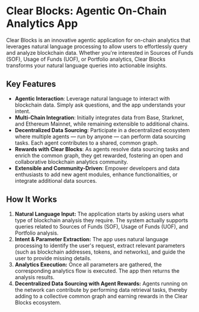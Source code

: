 # Clear Blocks: Agentic On-Chain Analytics App

Clear Blocks is an innovative agentic application for on-chain analytics that leverages natural language processing to allow users to effortlessly query and analyze blockchain data. Whether you're interested in Sources of Funds (SOF), Usage of Funds (UOF), or Portfolio analytics, Clear Blocks transforms your natural language queries into actionable insights.

## Key Features

- **Agentic Interaction**: Leverage natural language to interact with blockchain data. Simply ask questions, and the app understands your intent.
- **Multi-Chain Integration**: Initially integrates data from Base, Starknet, and Ethereum Mainnet, while remaining extensible to additional chains.
- **Decentralized Data Sourcing**: Participate in a decentralized ecosystem where multiple agents — run by anyone — can perform data sourcing tasks. Each agent contributes to a shared, common graph.
- **Rewards with Clear Blocks**: As agents resolve data sourcing tasks and enrich the common graph, they get rewarded, fostering an open and collaborative blockchain analytics community.
- **Extensible and Community-Driven**: Empower developers and data enthusiasts to add new agent modules, enhance functionalities, or integrate additional data sources.

## How It Works

1. **Natural Language Input:** The application starts by asking users what type of blockchain analysis they require. The system actually supports queries related to Sources of Funds (SOF), Usage of Funds (UOF), and Portfolio analysis.
2. **Intent & Parameter Extraction:** The app uses natural language processing to identify the user's request, extract relevant parameters (such as blockchain addresses, tokens, and networks), and guide the user to provide missing details.
3. **Analytics Execution:** Once all parameters are gathered, the corresponding analytics flow is executed. The app then returns the analysis results.
4. **Decentralized Data Sourcing with Agent Rewards:** Agents running on the network can contribute by performing data retrieval tasks, thereby adding to a collective common graph and earning rewards in the Clear Blocks ecosystem.
